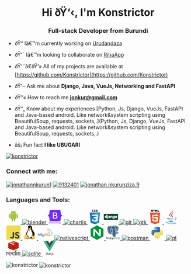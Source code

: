 <h1 align="center">Hi ðŸ‘‹, I'm Konstrictor</h1>
<h3 align="center">Full-stack Developer from Burundi</h3>


- ðŸ”­ Iâ€™m currently working on [Urudandaza](https://github.com/Konstrictor/urudandaza)

- ðŸ‘¯ Iâ€™m looking to collaborate on [RihaApp](https://riha.hogi.bi/)

- ðŸ‘¨â€ðŸ’» All of my projects are available at [https://github.com/Konstrictor](https://github.com/Konstrictor)

- ðŸ’¬ Ask me about **Django, Java, VueJs, Networking and FastAPI**

- ðŸ“« How to reach me **jonkur@gmail.com**

- ðŸ“„ Know about my experiences [Python, Js, Django, VueJs, FastAPI and Java-based android. Like network&system scripting using BeautifulSoup, requests, sockets,.](Python, Js, Django, VueJs, FastAPI and Java-based android. Like network&system scripting using BeautifulSoup, requests, sockets,.)

- âš¡ Fun fact **I like UBUGARI**

<p align="left"> <a href="https://github.com/ryo-ma/github-profile-trophy"><img src="https://github-profile-trophy.vercel.app/?username=konstrictor" alt="konstrictor" /></a> </p>

<h3 align="left">Connect with me:</h3>
<p align="left">
<a href="https://twitter.com/jonathannkurun1" target="blank"><img align="center" src="https://cdn.jsdelivr.net/npm/simple-icons@3.0.1/icons/twitter.svg" alt="jonathannkurun1" height="30" width="40" /></a>
<a href="https://stackoverflow.com/users/9132401" target="blank"><img align="center" src="https://cdn.jsdelivr.net/npm/simple-icons@3.0.1/icons/stackoverflow.svg" alt="9132401" height="30" width="40" /></a>
<a href="https://fb.com/jonathan.nkurunziza.9" target="blank"><img align="center" src="https://cdn.jsdelivr.net/npm/simple-icons@3.0.1/icons/facebook.svg" alt="jonathan.nkurunziza.9" height="30" width="40" /></a>
</p>

<h3 align="left">Languages and Tools:</h3>
<p align="left"> <a href="https://developer.android.com" target="_blank"> <img src="https://raw.githubusercontent.com/devicons/devicon/master/icons/android/android-original-wordmark.svg" alt="android" width="40" height="40"/> </a> <a href="https://www.blender.org/" target="_blank"> <img src="https://download.blender.org/branding/community/blender_community_badge_white.svg" alt="blender" width="40" height="40"/> </a> <a href="https://getbootstrap.com" target="_blank"> <img src="https://raw.githubusercontent.com/devicons/devicon/master/icons/bootstrap/bootstrap-plain-wordmark.svg" alt="bootstrap" width="40" height="40"/> </a> <a href="https://www.chartjs.org" target="_blank"> <img src="https://www.chartjs.org/media/logo-title.svg" alt="chartjs" width="40" height="40"/> </a> <a href="https://www.w3schools.com/css/" target="_blank"> <img src="https://raw.githubusercontent.com/devicons/devicon/master/icons/css3/css3-original-wordmark.svg" alt="css3" width="40" height="40"/> </a> <a href="https://www.djangoproject.com/" target="_blank"> <img src="https://raw.githubusercontent.com/devicons/devicon/master/icons/django/django-original.svg" alt="django" width="40" height="40"/> </a> <a href="https://git-scm.com/" target="_blank"> <img src="https://www.vectorlogo.zone/logos/git-scm/git-scm-icon.svg" alt="git" width="40" height="40"/> </a> <a href="https://www.gtk.org/" target="_blank"> <img src="https://upload.wikimedia.org/wikipedia/commons/7/71/GTK_logo.svg" alt="gtk" width="40" height="40"/> </a> <a href="https://www.w3.org/html/" target="_blank"> <img src="https://raw.githubusercontent.com/devicons/devicon/master/icons/html5/html5-original-wordmark.svg" alt="html5" width="40" height="40"/> </a> <a href="https://www.java.com" target="_blank"> <img src="https://raw.githubusercontent.com/devicons/devicon/master/icons/java/java-original.svg" alt="java" width="40" height="40"/> </a> <a href="https://developer.mozilla.org/en-US/docs/Web/JavaScript" target="_blank"> <img src="https://raw.githubusercontent.com/devicons/devicon/master/icons/javascript/javascript-original.svg" alt="javascript" width="40" height="40"/> </a> <a href="https://www.linux.org/" target="_blank"> <img src="https://raw.githubusercontent.com/devicons/devicon/master/icons/linux/linux-original.svg" alt="linux" width="40" height="40"/> </a> <a href="https://www.mysql.com/" target="_blank"> <img src="https://raw.githubusercontent.com/devicons/devicon/master/icons/mysql/mysql-original-wordmark.svg" alt="mysql" width="40" height="40"/> </a> <a href="https://nativescript.org/" target="_blank"> <img src="https://raw.githubusercontent.com/detain/svg-logos/780f25886640cef088af994181646db2f6b1a3f8/svg/nativescript.svg" alt="nativescript" width="40" height="40"/> </a> <a href="https://www.nginx.com" target="_blank"> <img src="https://raw.githubusercontent.com/devicons/devicon/master/icons/nginx/nginx-original.svg" alt="nginx" width="40" height="40"/> </a> <a href="https://www.postgresql.org" target="_blank"> <img src="https://raw.githubusercontent.com/devicons/devicon/master/icons/postgresql/postgresql-original-wordmark.svg" alt="postgresql" width="40" height="40"/> </a> <a href="https://postman.com" target="_blank"> <img src="https://www.vectorlogo.zone/logos/getpostman/getpostman-icon.svg" alt="postman" width="40" height="40"/> </a> <a href="https://www.python.org" target="_blank"> <img src="https://raw.githubusercontent.com/devicons/devicon/master/icons/python/python-original.svg" alt="python" width="40" height="40"/> </a> <a href="https://www.qt.io/" target="_blank"> <img src="https://upload.wikimedia.org/wikipedia/commons/0/0b/Qt_logo_2016.svg" alt="qt" width="40" height="40"/> </a> <a href="https://redis.io" target="_blank"> <img src="https://raw.githubusercontent.com/devicons/devicon/master/icons/redis/redis-original-wordmark.svg" alt="redis" width="40" height="40"/> </a> <a href="https://www.sqlite.org/" target="_blank"> <img src="https://www.vectorlogo.zone/logos/sqlite/sqlite-icon.svg" alt="sqlite" width="40" height="40"/> </a> <a href="https://vuejs.org/" target="_blank"> <img src="https://raw.githubusercontent.com/devicons/devicon/master/icons/vuejs/vuejs-original-wordmark.svg" alt="vuejs" width="40" height="40"/> </a> </p>

<p><img align="left" src="https://github-readme-stats.vercel.app/api/top-langs?username=konstrictor&show_icons=true&locale=en&layout=compact" alt="konstrictor" /></p>

<p>&nbsp;<img align="center" src="https://github-readme-stats.vercel.app/api?username=konstrictor&show_icons=true&locale=en" alt="konstrictor" /></p>

